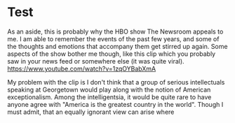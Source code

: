 Test
====
As an aside, this is probably why the HBO show The Newsroom appeals to me. I am able to remember the events of the past few years, and some of the thoughts and emotions that accompany them get stirred up again. Some aspects of the show bother me though, like this clip which you probably saw in your news feed or somewhere else (it was quite viral). https://www.youtube.com/watch?v=1zqOYBabXmA 

My problem with the clip is I don't think that a group of serious intellectuals speaking at Georgetown would play along with the notion of American exceptionalism. Among the intelligentsia, it would be quite rare to have anyone agree with "America is the greatest country in the world". Though I must admit, that an equally ignorant view can arise where
